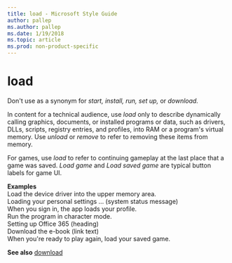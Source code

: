 ```yaml
---
title: load - Microsoft Style Guide
author: pallep
ms.author: pallep
ms.date: 1/19/2018
ms.topic: article
ms.prod: non-product-specific
---
```


# load

Don't use as a synonym for *start, install, run, set up,* or *download.*

In content for a technical audience, use *load* only to
describe dynamically calling graphics, documents, or installed programs
or data, such as drivers, DLLs, scripts, registry entries, and
profiles, into RAM or a program's virtual memory. Use *unload* or *remove* to refer to removing these items from memory.

For games, use *load* to refer to continuing gameplay at the last place that a game was saved. *Load game* and *Load saved game* are typical button labels for game UI.

**Examples**<br />Load the device driver into the upper memory area.<br />Loading your personal settings ... (system status message)<br />When you sign in, the app loads your profile.<br />Run the program in character mode.<br />Setting up Office 365 (heading)<br />Download the e-book (link text)<br />When you're ready to play again, load your saved game.

**See also** [download](/style-guide/a-z-word-list-term-collections/d/download)

